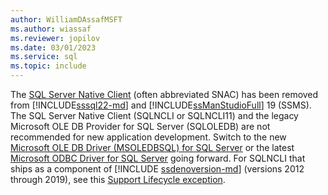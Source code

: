 ```yaml
---
author: WilliamDAssafMSFT
ms.author: wiassaf
ms.reviewer: jopilov
ms.date: 03/01/2023
ms.service: sql
ms.topic: include
---
```

The [SQL Server Native Client](../relational-databases/native-client/sql-server-native-client.md) (often abbreviated SNAC) has been removed from [!INCLUDE[sssql22-md](sssql22-md.md)] and [!INCLUDE[ssManStudioFull](ssmanstudiofull-md.md)] 19 (SSMS). The SQL Server Native Client (SQLNCLI or SQLNCLI11) and the legacy Microsoft OLE DB Provider for SQL Server (SQLOLEDB) are not recommended for new application development. Switch to the new [Microsoft OLE DB Driver (MSOLEDBSQL) for SQL Server](../connect/oledb/oledb-driver-for-sql-server.md) or the latest [Microsoft ODBC Driver for SQL Server](../connect/odbc/microsoft-odbc-driver-for-sql-server.md) going forward. For SQLNCLI that ships as a component of [!INCLUDE [ssdenoversion-md](ssdenoversion-md.md)] (versions 2012 through 2019), see this [Support Lifecycle exception](../relational-databases/native-client/applications/support-policies-for-sql-server-native-client.md#support-lifecycle-exception).